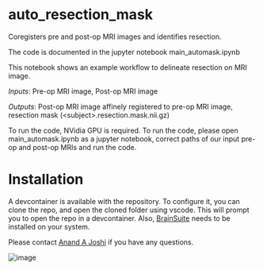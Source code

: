 # auto_resection_mask
Coregisters pre and post-op MRI images and identifies resection.

The code is documented in the jupyter notebook main_automask.ipynb

This notebook shows an example workflow to delineate resection on MRI image.

*Inputs*: Pre-op MRI image, Post-op MRI image

*Outputs*: Post-op MRI image affinely registered to pre-op MRI image, resection mask (\<subject\>.resection.mask.nii.gz)


To run the code, NVidia GPU is required. 
To run the code, please open main_automask.ipynb as a jupyter notebook, correct paths of our input pre-op and post-op MRIs and run the code.



# Installation
A devcontainer is available with the repository. To configure it, you can clone the repo, and open the cloned folder using vscode.
This will prompt you to open the repo in a devcontainer. 
Also, [BrainSuite](HTTP://brainsuite.org) needs to be installed on your system. 

Please contact [Anand A Joshi](ajoshi@usc.edu) if you have any questions.

![image](https://github.com/ajoshiusc/auto_resection_mask/assets/15238551/09d32830-3ae0-4eaa-935e-22e280905dc6)

